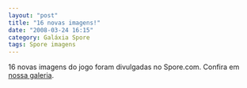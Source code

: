 ```yaml
---
layout: "post"
title: "16 novas imagens!"
date: "2008-03-24 16:15"
category: Galáxia Spore
tags: Spore imagens
---
```

16 novas imagens do jogo foram divulgadas no Spore.com. Confira em [nossa galeria](https://guia.esporo.net/wiki/Spore#Galeria).
